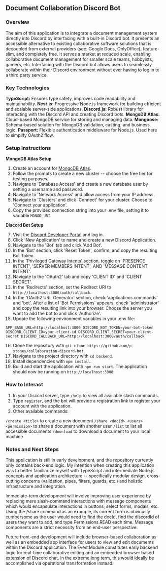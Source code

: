 ## Document Collaboration Discord Bot

### Overview

The aim of this application is to integrate a document management system directly into Discord by interfacing with a built-in Discord bot. It presents an accessible alternative to existing collaborative software solutions that is decoupled from external providers (see: Google Docs, OnlyOffice), feature-slim, and completely free. It serves a market at reduced scale, enabling collaborative document management for smaller scale teams, hobbyists, gamers, etc. Interfacing with the Discord bot allows users to seamlessly collaborate within their Discord environment without ever having to log in to a third party service.

### Key Technologies

**TypeScript:** Ensures type safety, improves code readability and maintainability.
**Nest.js:** Progressive Node.js framework for building efficient and scalable server-side applications.
**Discord.js:** Robust library for interacting with the Discord API and creating Discord bots.
**MongoDB Atlas:** Cloud-based MongoDB service for storing and managing data.
**Mongoose:** Schema-based solution for MongoDB validation, casting, and business logic.
**Passport:** Flexible authentication middleware for Node.js. Used here to simplify OAuth2 flow.

### Setup Instructions

**MongoDB Atlas Setup**

1. Create an account for [MongoDB Atlas](https://www.mongodb.com/cloud/atlas).
2. Follow the prompts to create a new cluster -- choose the free tier for testing purposes.
3. Navigate to 'Database Access' and create a new database user by setting a username and password.
4. Navigate to 'Network Access' and allow access from your IP address.
5. Navigate to 'Clusters' and click 'Connect' for your cluster. Choose to 'Connect your application'.
6. Copy the provided connection string into your .env file, setting it to variable `MONGO_URI`.

**Discord Bot Setup**

7. Visit the [Discord Developer Portal](https://discord.com/developers/applications) and log in.
8. Click 'New Application' to name and create a new Discord Application.
9. Navigate to the 'Bot' tab and click 'Add Bot'.
10. In the 'Bot' section, click 'Reset Token', confirm, and copy the resulting Bot Token.
11. In the 'Privileged Gateway Intents' section, toggle on 'PRESENCE INTENT', 'SERVER MEMBERS INTENT', AND 'MESSAGE CONTENT INTENT'.
12. Navigate to the 'OAuth2' tab and copy 'CLIENT ID' and 'CLIENT SECRET'.
13. In the 'Redirects' section, set the Redirect URI to `http://localhost:3000/auth/callback`.
14. In the 'OAuth2 URL Generator' section, check 'applications.commands' and 'bot'. After a list of 'Bot Permissions' appears, check 'administrator' and copy the resulting link into your browser. Choose the server you want to add the bot to and click 'Authorize'.
15. Update the following environment variables in your .env file:

`APP_BASE_URL=http://localhost:3000
DISCORD_BOT_TOKEN=your-bot-token
DISCORD_CLIENT_ID=your-client-id
DISCORD_CLIENT_SECRET=your-client-secret
DISCORD_CALLBACK_URL=http://localhost:3000/auth/callback`

16. Clone the repository with `git clone https://github.com/p-stoney/collaboration-discord-bot`.
17. Navigate to the project directory with `cd backend`.
18. Install dependencies with `npm install`.
19. Build and start the application with `npm run start`. The application should now be running on `http://localhost:3000`.

### How to Interact

1. In your Discord server, type `/help` to view all available slash commands.
2. Type `register`, and the bot will provide a registration link to register your account with the application.
3. Other available commands:

`/create <title>` to create a new document
`/share <docId> <users> <permission>` to share a document with another user
`/list` to list all accessible documents
`/download` to download a document to your local machine

### Notes and Next Steps

This application is still in early development, and the repository currently only contains back-end logic. My intention when creating this application was to better familiarize myself with TypeScript and intermediate Node.js concepts and application architecture -- specifically modular design, cross-cutting concerns (validation, pipes, filters, guards, etc.) and holistic infrastructure and integration.

Immediate-term development will involve improving user experience by replacing mere slash-command interactions with message components which would encapsulate interactions in buttons, select forms, modals, etc. Using the /share command as an example, its current form is obviously cumbersome as the user would need to find the docId, find the discordId of users they want to add, and type Permissions.READ each time. Message components are a strict necessity from an end-user perspective.

Future front-end development will include browser-based collaboration as well as an embedded app interface for users to view and edit documents within the Discord application. The EventModule constitutes early backend logic for real-time collaborative editing and an embedded browser based extension of Discord chat. In the extreme long term, this would ideally be accomplished via operational transformation instead.
